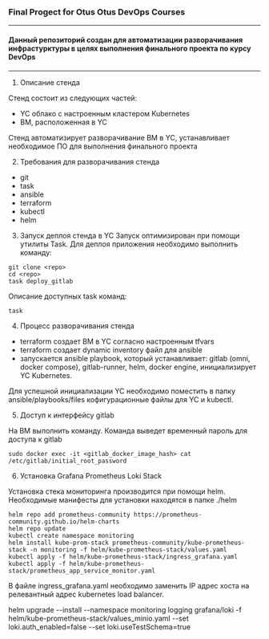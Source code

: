 ### Final Progect for Otus Otus DevOps Courses
___

#### Данный репозиторий создан для автоматизации разворачивания инфрастурктуры в целях выполнения финального проекта по курсу DevOps

___

1. Описание стенда

Стенд состоит из следующих частей:
- YC облако с настроенным кластером Kubernetes
- ВМ, расположенная в YC

Стенд автоматизирует разворачивание ВМ в YC, устанавливает необходимое ПО для выполнения финального проекта

2. Требования для разворачивания стенда
- git
- task
- ansible
- terraform
- kubectl
- helm

3. Запуск деплоя стенда в YC
Запуск оптимизирован при помощи утилиты Task. Для деплоя приложения необходимо выполнить команду:

```console
git clone <repo>
cd <repo>
task deploy_gitlab
```
Описание доступных task команд:
```console
task
```

4. Процесс разворачивания стенда
- terraform создает ВМ в YC согласно настроенным tfvars
- terraform создает dynamic inventory файл для ansible
- запускается ansible playbook, который устанавливает: gitlab (omni, docker compose), gitlab-runner, helm, docker engine, инициализирует YC Kubernetes.
 
Для успешной инициализации YC необходимо поместить в папку ansible/playbooks/files кофигурационные файлы для YC и kubectl.

5. Доступ к интерфейсу gitlab 

На ВМ выполнить команду. Команда выведет временный пароль для доступа к gitlab

```console
sudo docker exec -it <gitlab_docker_image_hash> cat /etc/gitlab/initial_root_password
```

6. Установка Grafana Prometheus Loki Stack

Установка стека мониторинга производится при помощи helm. Необходимые манифесты для установки находятся в папке ./helm

```console
helm repo add prometheus-community https://prometheus-community.github.io/helm-charts
helm repo update
kubectl create namespace monitoring
helm install kube-prom-stack prometheus-community/kube-prometheus-stack -n monitoring -f helm/kube-prometheus-stack/values.yaml
kubectl apply -f helm/kube-prometheus-stack/ingress_grafana.yaml
kubectl apply -f helm/kube-prometheus-stack/prometheus_app_service_monitor.yaml
```

В файле ingress_grafana.yaml необходимо заменить IP адрес хоста на релевантный адрес kubernetes load balancer.

 helm upgrade --install --namespace monitoring logging grafana/loki -f helm/kube-prometheus-stack/values_minio.yaml --set loki.auth_enabled=false --set loki.useTestSchema=true